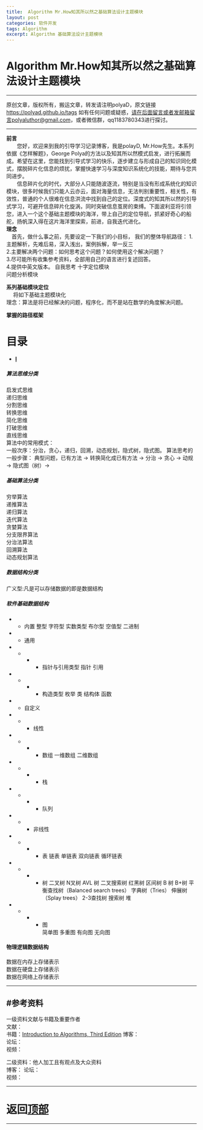 ```yaml
---
title:  Algorithm Mr.How知其所以然之基础算法设计主题模块
layout: post
categories: 软件开发
tags: Algorithm
excerpt: Algorithm 基础算法设计主题模块
---
```

# Algorithm Mr.How知其所以然之基础算法设计主题模块 <span id="home">

---

原创文章，版权所有，搬运文章，转发请注明polyaD，原文链接<https://polyad.github.io/tags>
如有任何问题或疑惑，请在后面留言或者发邮箱留言polyaluthor@gmail.com，或者微信群，qq1183780343进行探讨。

---
**前言**  
&emsp;&emsp;您好，欢迎来到我的引导学习记录博客，我是polayD, Mr.How先生。本系列依据《怎样解题》，George Polya的方法以及知其所以然模式启发，进行拓展而成。希望在这里，您能找到引导式学习的快乐，逐步建立与形成自己的知识同化模式，摆脱碎片化信息的烦扰，掌握快速学习与深度知识系统化的技能，期待与您共同进步。  
&emsp;&emsp;信息碎片化的时代，大部分人只能随波逐流，特别是当没有形成系统化的知识模块，很多时候我们只能人云亦云，面对海量信息，无法判别重要性，相关性，有效性，普通的个人很难在信息洪流中找到自己的定位。深度式的知其所以然的引导式学习，可避开信息碎片化旋涡，同时突破信息茧房的束缚。下面波利亚将引领您，进入一个这个基础主题模块的海洋，带上自己的定位导航，抓紧好奇心的船舵，扬帆深入得在这片海洋里探索，前进，自我迭代进化。    
****理念****  
&emsp;首先，做什么事之前，先要设定一下我们的小目标，
我们的整体导航路径：
1.主题解析，先难后易，深入浅出，案例拆解，举一反三  
2.主要解决两个问题：如何思考这个问题？如何使用这个解决问题？  
3.尽可能所有收集参考资料，全部用自己的语言进行复述回答。  
4.提供中英文版本。
自我思考
十字定位模块  
问题分析模块  

**系列基础模块定位**      
&emsp;
将如下基础主题模块化  
理念：算法是将已经解决的问题，程序化，而不是站在数学的角度解决问题。  
 
****掌握的路径框架****
# 目录
* **[I ](#1)**     
##### 算法思维分类    
启发式思维   
递归思维  
分割思维  
转换思维  
简化思维  
打破思维  
直线思维  
算法中的常用模式：  
一般次序：分治，贪心，递归，回溯，动态规划，隐式树，隐式图。
算法思考的一般步骤：
典型问题，已有方法 -> 转换简化成已有方法 -> 分治 -> 贪心 -> 动规 -> 隐式图（树）->
##### 基础算法分类
穷举算法  
递推算法  
递归算法   
迭代算法  
贪婪算法  
分支限界算法  
分治法算法  
回溯算法  
动态规划算法   

##### 数据结构分类  
广义型:凡是可以存储数据的即是数据结构  
##### 软件基础数据结构     
- - 内置
  整型
  字符型
  实数类型
  布尔型
  空值型
  二进制
- - 通用
- - - - 指针与引用类型
    指针
    引用
- - - - 构造类型
    枚举
    类
    结构体
    函数
- - 自定义
- - - 线性
- - - - 数组
      一维数组
      二维数组
- - - - 栈
- - - - 队列
- - - 非线性
- - - - 表
     链表
     单链表
     双向链表
     循环链表
- - - - 树
      二叉树
      N叉树
      AVL 树
      二叉搜索树
      红黑树
      区间树
      B 树
      B+树
      平衡查找树（Balanced search trees）
      字典树（Tries）
      伸展树（Splay trees）
      2-3查找树
      搜索树
      堆
- - - - 图  
      简单图
      多重图
      有向图
      无向图
#### 物理逻辑数据结构   
数据在内存上存储表示  
数据在硬盘上存储表示  
数据在网络上存储表示  

    
 


  







-----
#参考资料  
-----  
一级资料文献与书籍及重要作者  
文献：  
书籍：[Introduction to Algorithms, Third Edition](https://mitpress.mit.edu/books/introduction-algorithms-third-edition) 
博客：   
论坛：   
视频：  

二级资料：他人加工且有观点及大众资料  
博客： 
论坛：   
视频：    



-----

# **返回[顶部](#home)**

---- 